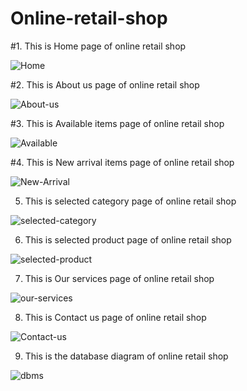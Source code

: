 # Online-retail-shop


#1. This is Home page of online retail shop 

![Home](./Assignment/Wireframe/Home%20page.png)

#2. This is About us page of online retail shop 

![About-us](./Assignment/Wireframe/About%20us%20page.png)


#3. This is Available items page of online retail shop 

![Available](./Assignment/Wireframe/available%20items%20.png)

#4. This is New arrival items page of online retail shop 

![New-Arrival](./Assignment/Wireframe/new%20arivals.png)


5. This is selected category page of online retail shop 

![selected-category](./Assignment/Wireframe/Selected%20category%20page.png)

6. This is selected product page of online retail shop 

![selected-product](./Assignment/Wireframe/selected%20Product.png)

7. This is Our services page of  online retail shop 

![our-services](./Assignment/Wireframe/Our%20service%20page.png)

8. This is Contact us page of  online retail shop 

![Contact-us](./Assignment/Wireframe/Contact%20us%20page.png)

9.  This is the database diagram of online retail shop

![dbms](./Assignment/Wireframe/Database.png)
